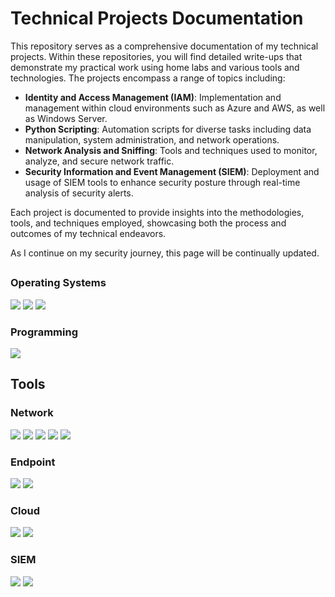 # Technical Projects Documentation

This repository serves as a comprehensive documentation of my technical projects. Within these repositories, you will find detailed write-ups that demonstrate my practical work using home labs and various tools and technologies. The projects encompass a range of topics including:

- **Identity and Access Management (IAM)**: Implementation and management within cloud environments such as Azure and AWS, as well as Windows Server.
- **Python Scripting**: Automation scripts for diverse tasks including data manipulation, system administration, and network operations.
- **Network Analysis and Sniffing**: Tools and techniques used to monitor, analyze, and secure network traffic.
- **Security Information and Event Management (SIEM)**: Deployment and usage of SIEM tools to enhance security posture through real-time analysis of security alerts.

Each project is documented to provide insights into the methodologies, tools, and techniques employed, showcasing both the process and outcomes of my technical endeavors.

As I continue on my security journey, this page will be continually updated.
## 
### Operating Systems
<div>
<img src="https://img.shields.io/badge/-Kali_Linux-000080?&style=for-the-badge&logo=Kali-Linux&logoColor=white" />
<img src="https://img.shields.io/badge/-Parrot-000080?&style=for-the-badge&logo=Parrot-Security&logoColor=white" />
<img src="https://img.shields.io/badge/-Windows-000080?&style=for-the-badge&logo=Windows&logoColor=white" />


  
</div>

### Programming
<div>
<img src="https://img.shields.io/badge/-Python_3-000080?&style=for-the-badge&logo=Python&logoColor=white" />

</div>

## Tools

### Network
<div>
    <img src="https://img.shields.io/badge/-Wireshark-1679A7?&style=for-the-badge&logo=Wireshark&logoColor=white" />
    <img src="https://img.shields.io/badge/-Suricata-EF3B2D?&style=for-the-badge&logo=Suricata&logoColor=white" />
    <img src="https://img.shields.io/badge/-Zeek-777BB4?&style=for-the-badge&logo=Zeek&logoColor=white" />
    <img src="https://img.shields.io/badge/-Nessus-000080?&style=for-the-badge&logo=Tenable&logoColor=white" />
    <img src="https://img.shields.io/badge/-Metasploit-000080?&style=for-the-badge&logo=Metasploit&logoColor=white" />

</div>

### Endpoint
<div>
    <img src="https://img.shields.io/badge/-Microsoft_Defender_for_Endpoint-00A4EF?&style=for-the-badge&logo=Microsoft&logoColor=white" />
    <img src="https://img.shields.io/badge/-Velociraptor-4B275F?&style=for-the-badge&logo=Velociraptor&logoColor=white" />
</div>

### Cloud
<div>
    <img src="https://img.shields.io/badge/-Azure_Active_Directory-00A4EF?&style=for-the-badge&logo=Microsoft&logoColor=white)](https://azure.microsoft.com/services/active-directory/" />
    <img src="https://img.shields.io/badge/-Amazon_Web_Services-232F3E?style=for-the-badge&logo=Amazon+AWS&logoColor=white)](https://aws.amazon.com/" />
   
</div>

### SIEM
<div>
    <img src="https://img.shields.io/badge/-Microsoft_Sentinel-0078D4?&style=for-the-badge&logo=Microsoft&logoColor=white" />
    <img src="https://img.shields.io/badge/-Splunk-000000?&style=for-the-badge&logo=Splunk&logoColor=white" />
</div>


